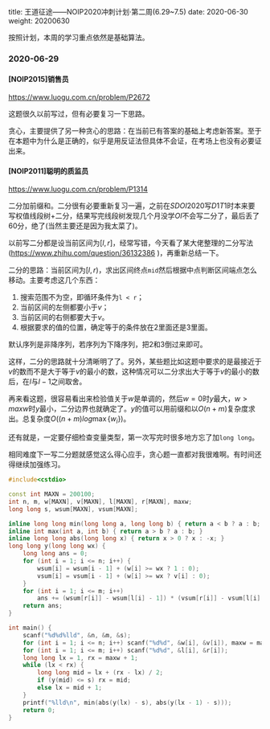 title: 王道征途——NOIP2020冲刺计划·第二周(6.29~7.5)
date: 2020-06-30
weight: 20200630
<!--more-->
按照计划，本周的学习重点依然是基础算法。

### 2020-06-29
#### [NOIP2015]销售员
https://www.luogu.com.cn/problem/P2672

这题很久以前写过，但有必要复习一下思路。

贪心，主要提供了另一种贪心的思路：在当前已有答案的基础上考虑新答案。至于在本题中为什么是正确的，似乎是用反证法但具体不会证，在考场上也没有必要证出来。

#### [NOIP2011]聪明的质监员
https://www.luogu.com.cn/problem/P1314

二分加前缀和。二分很有必要重新复习一遍，之前在$SDOI2020$写$D1T1$时本来要写权值线段树+二分，结果写完线段树发现几个月没学$OI$不会写二分了，最后丢了$60$分，绝了(当然主要还是因为我太菜了)。

以前写二分都是设当前区间为$[l,r]$，经常写错，今天看了某大佬整理的二分写法(https://www.zhihu.com/question/36132386 )，再重新总结一下。

二分的思路：当前区间为$[l,r)$，求出区间终点$\texttt{mid}$然后根据中点判断区间端点怎么移动。主要考虑这几个东西：
1. 搜索范围不为空，即循环条件为`l < r`；
2. 当前区间的左侧都要小于$v$；
3. 当前区间的右侧都要大于$v$。
4. 根据要求的值的位置，确定等于的条件放在$2$里面还是$3$里面。

默认序列是非降序列，若序列为下降序列，把$2$和$3$倒过来即可。

这样，二分的思路就十分清晰明了了。另外，某些题比如这题中要求的是最接近于$v$的数而不是大于等于$v$的最小的数，这种情况可以二分求出大于等于$v$的最小的数后，在$l$与$l-1$之间取舍。

再来看这题，很容易看出来检验值关于$w$是单调的，然后$w=0$时$y$最大，$w > maxw$时$y$最小，二分边界也就确定了。$y$的值可以用前缀和以$O(n+m)$复杂度求出。总复杂度$O((n+m)log\max\{w_i\})$。

还有就是，一定要仔细检查变量类型，第一次写完时很多地方忘了加$\texttt{long long}$。

相同难度下一写二分题就感觉这么得心应手，贪心题一直都对我很难啊。有时间还得继续加强练习。

```cpp
#include<cstdio>

const int MAXN = 200100;
int n, m, w[MAXN], v[MAXN], l[MAXN], r[MAXN], maxw;
long long s, wsum[MAXN], vsum[MAXN];

inline long long min(long long a, long long b) { return a < b ? a : b; }
inline int max(int a, int b) { return a > b ? a : b; }
inline long long abs(long long x) { return x > 0 ? x : -x; }
long long y(long long wx) {
    long long ans = 0;
    for (int i = 1; i <= n; i++) {
        wsum[i] = wsum[i - 1] + (w[i] >= wx ? 1 : 0);
        vsum[i] = vsum[i - 1] + (w[i] >= wx ? v[i] : 0);
    }
    for (int i = 1; i <= m; i++)
        ans += (wsum[r[i]] - wsum[l[i] - 1]) * (vsum[r[i]] - vsum[l[i] - 1]);
    return ans;
}

int main() {
    scanf("%d%d%lld", &n, &m, &s);
    for (int i = 1; i <= n; i++) scanf("%d%d", &w[i], &v[i]), maxw = max(maxw, w[i]);
    for (int i = 1; i <= m; i++) scanf("%d%d", &l[i], &r[i]);
    long long lx = 1, rx = maxw + 1;
    while (lx < rx) {
        long long mid = lx + (rx - lx) / 2;
        if (y(mid) <= s) rx = mid;
        else lx = mid + 1;
    }
    printf("%lld\n", min(abs(y(lx) - s), abs(y(lx - 1) - s)));
    return 0;
}
```